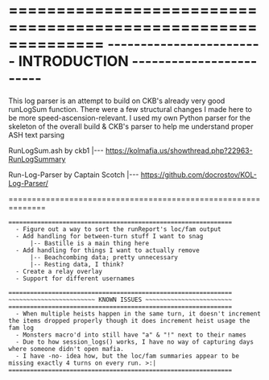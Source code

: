 ==============================================================
------------------------ INTRODUCTION ------------------------
==============================================================

This log parser is an attempt to build on CKB's already very
good runLogSum function. There were a few structural changes
I made here to be more speed-ascension-relevant. I used my
own Python parser for the skeleton of the overall build &
CKB's parser to help me understand proper ASH text parsing

RunLogSum.ash by ckb1
|--- https://kolmafia.us/showthread.php?22963-RunLogSummary

Run-Log-Parser by Captain Scotch
|--- https://github.com/docrostov/KOL-Log-Parser/

==============================================================

```TO-DO LIST ~~~~~~~~~~~~~~~~~~~~~~~~~
==============================================================
  - Figure out a way to sort the runReport's loc/fam output
  - Add handling for between-turn stuff I want to snag
      |-- Bastille is a main thing here
  - Add handling for things I want to actually remove
      |-- Beachcombing data; pretty unnecessary
      |-- Resting data, I think?
  - Create a relay overlay
  - Support for different usernames

==============================================================
~~~~~~~~~~~~~~~~~~~~~~~~ KNOWN ISSUES ~~~~~~~~~~~~~~~~~~~~~~~~
==============================================================
  - When multiple heists happen in the same turn, it doesn't increment the items dropped properly though it does increment heist usage the fam log
  - Monsters macro'd into still have "a" & "!" next to their names
  - Due to how session_logs() works, I have no way of capturing days where someone didn't open mafia.
  - I have -no- idea how, but the loc/fam summaries appear to be missing exactly 4 turns on every run. >:|
==============================================================
```
